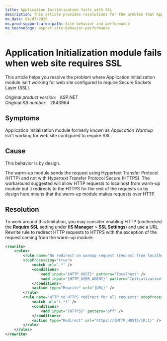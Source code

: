 ```yaml
---
title: Application Initialization fails with SSL
description: This article provides resolutions for the problem that Application Initialization module isn't working for web site configured to require SSL.
ms.date: 04/07/2020
ms.prod-support-area-path: Site behavior and performance
ms.technology: aspnet-site-behavior-performance
---
```

# Application Initialization module fails when web site requires SSL

This article helps you resolve the problem where Application Initialization module isn't working for web site configured to require Secure Sockets Layer (SSL).

_Original product version:_ &nbsp; ASP.NET  
_Original KB number:_ &nbsp; 2843964

## Symptoms

Application Initialization module formerly known as *Application Warmup* isn't working for web site configured to require SSL.

## Cause

This behavior is by design.

The warm-up module sends the request using Hypertext Transfer Protocol (HTTP) and not with Hypertext Transfer Protocol Secure (HTTPS). The workaround suggested will allow HTTP requests to localhost from warm-up module but it redirects to the HTTPS for the rest of the requests so by design here means that the warm-up module makes requests over HTTP.

## Resolution

To work around this limitation, you may consider enabling HTTP (unchecked the **Require SSL** setting under **IIS Manager** > **SSL Settings**) and use a URL Rewrite rule to redirect HTTP requests to HTTPS with the exception of the request coming from the warm-up module:

```xml
<rewrite>
    <rules>
        <rule name="No redirect on warmup request (request from localhost with warmup user agent)"
        stopProcessing="true">
            <match url=".*" />
            <conditions>
                <add input="{HTTP_HOST}" pattern="localhost" />
                <add input="{HTTP_USER_AGENT}" pattern="Initialization" />
            </conditions>
            <action type="Rewrite" url="{URL}" />
        </rule>
        <rule name="HTTP to HTTPS redirect for all requests" stopProcessing="true">
            <match url="(.*)" />
            <conditions>
                <add input="{HTTPS}" pattern="off" />
            </conditions>
            <action type="Redirect" url="https://{HTTP_HOST}/{R:1}" />
        </rule>
    </rules>
</rewrite>
```
